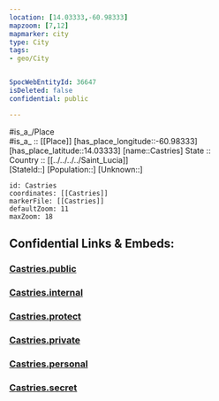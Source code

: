 ```yaml
---
location: [14.03333,-60.98333] 
mapzoom: [7,12] 
mapmarker: city 
type: City
tags:
- geo/City


SpocWebEntityId: 36647
isDeleted: false
confidential: public

---
```

#is_a_/Place  
#is_a_ :: [[Place]] 
[has_place_longitude::-60.98333] 
[has_place_latitude::14.03333] 
[name::Castries] 
State ::  
Country :: [[../../../../Saint_Lucia]]  
[StateId::] 
[Population::] 
[Unknown::] 


```leaflet
id: Castries
coordinates: [[Castries]] 
markerFile: [[Castries]] 
defaultZoom: 11 
maxZoom: 18
```


## Confidential Links & Embeds: 

### [Castries.public](/_public/\Earth\Continent\America~Caribbean\Saint_Lucia\Districts~Saint_Lucia\Castries\CityCastries.public.md) 

### [Castries.internal](/_internal/\Earth\Continent\America~Caribbean\Saint_Lucia\Districts~Saint_Lucia\Castries\CityCastries.internal.md) 

### [Castries.protect](/_protect/\Earth\Continent\America~Caribbean\Saint_Lucia\Districts~Saint_Lucia\Castries\CityCastries.protect.md) 

### [Castries.private](/_private/\Earth\Continent\America~Caribbean\Saint_Lucia\Districts~Saint_Lucia\Castries\CityCastries.private.md) 

### [Castries.personal](/_personal/\Earth\Continent\America~Caribbean\Saint_Lucia\Districts~Saint_Lucia\Castries\CityCastries.personal.md) 

### [Castries.secret](/_secret/\Earth\Continent\America~Caribbean\Saint_Lucia\Districts~Saint_Lucia\Castries\CityCastries.secret.md)

